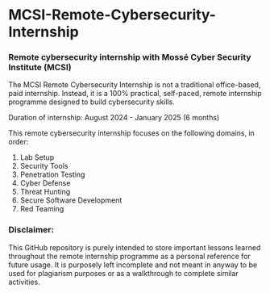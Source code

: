 # MCSI-Remote-Cybersecurity-Internship
### Remote cybersecurity internship with Mossé Cyber Security Institute (MCSI)

The MCSI Remote Cybersecurity Internship is not a traditional office-based, paid internship. Instead, it is a 100% practical, self-paced, remote internship programme designed to build cybersecurity skills.

Duration of internship: August 2024 - January 2025 (6 months)

This remote cybersecurity internship focuses on the following domains, in order:
1. Lab Setup
2. Security Tools
3. Penetration Testing
4. Cyber Defense
5. Threat Hunting
6. Secure Software Development
7. Red Teaming


### Disclaimer:
This GitHub repository is purely intended to store important lessons learned throughout the remote internship programme as a personal reference for future usage. It is purposely left incomplete and not meant in anyway to be used for plagiarism purposes or as a walkthrough to complete similar activities.

